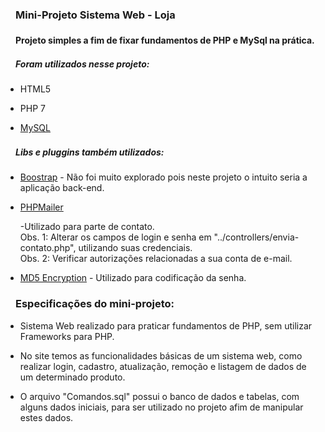 <h3><svg aria-hidden="true" class="octicon octicon-link" height="16" version="1.1" viewBox="0 0 16 16" width="16"></svg></a>Mini-Projeto Sistema Web - Loja</h3>
<h4><svg aria-hidden="true" class="octicon octicon-link" height="16" version="1.1" viewBox="0 0 16 16" width="16"></svg></a>Projeto simples a fim de fixar fundamentos de PHP e MySql na prática.</h4>
<h5><svg aria-hidden="true" class="octicon octicon-link" height="16" version="1.1" viewBox="0 0 16 16" width="16"></svg></a>Foram utilizados nesse projeto:</h5>

<ul>
  <li>
    <p>HTML5</p>
  </li>
  <li>
    <p>PHP 7</p>
  </li>
  <li>
    <p><a href="https://www.mysql.com/downloads/" target="_blank">MySQL</a></p>
  </li>
</ul>

<h5><svg aria-hidden="true" class="octicon octicon-link" height="16" version="1.1" viewBox="0 0 16 16" width="16"></svg></a>Libs e pluggins também utilizados:</h5>

<ul>
  <li>
    <p><a href="https://getbootstrap.com/docs/3.3/" target="_blank">Boostrap</a> - 
        Não foi muito explorado pois neste projeto o intuito seria a aplicação back-end.</p>
  </li>
  <li>
    <p><a href="https://github.com/PHPMailer/PHPMailer" target="_blank">PHPMailer</a></p> -Utilizado para parte de contato. 
            <br/> Obs. 1: Alterar os campos de login e senha em "../controllers/envia-contato.php", utilizando suas credenciais.
            <br/> Obs. 2: Verificar autorizações relacionadas a sua conta de e-mail.
  </li>
  <li>
    <p><a href="http://md5encryption.com/" target="_blank">MD5 Encryption</a> - 
        Utilizado para codificação da senha.</p>
  </li>
</ul>

<h3><svg aria-hidden="true" class="octicon octicon-link" height="16" version="1.1" viewBox="0 0 16 16" width="16"></svg></a>Especificações do mini-projeto: </h3>
<ul>
  <li>
    <p>Sistema Web realizado para praticar fundamentos de PHP, sem utilizar Frameworks para PHP.</p>
  </li>
  <li>
    <p>No site temos as funcionalidades básicas de um sistema web, como realizar login, cadastro, atualização, 
    remoção e listagem de dados de um determinado produto.</p>
  </li>
  <li>
    <p>O arquivo "Comandos.sql" possui o banco de dados e tabelas, com 
    alguns dados iniciais, para ser utilizado no projeto afim de manipular estes dados.</p>
  </li>
</ul>
